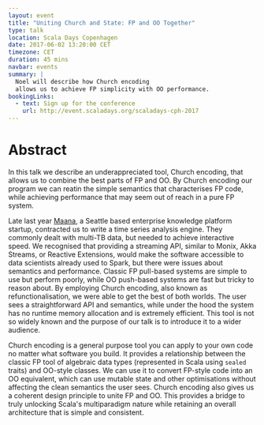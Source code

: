 ```yaml
---
layout: event
title: "Uniting Church and State: FP and OO Together"
type: talk
location: Scala Days Copenhagen
date: 2017-06-02 13:20:00 CET
timezone: CET
duration: 45 mins
navbar: events
summary: |
  Noel will describe how Church encoding
  allows us to achieve FP simplicity with OO performance.
bookingLinks:
  - text: Sign up for the conference
    url: http://event.scaladays.org/scaladays-cph-2017
---
```


# Abstract

In this talk we describe an underappreciated tool, Church encoding, that allows us to combine the best parts of FP and OO.
By Church encoding our program we can reatin the simple semantics that characterises FP code, while achieving performance that may seem out of reach in a pure FP system.

Late last year [Maana][maana], a Seattle based enterprise knowledge platform startup, contracted us to write a time series analysis engine. 
They commonly dealt with multi-TB data, but needed to achieve interactive speed.
We recognised that providing a streaming API, similar to Monix, Akka Streams, or Reactive Extensions, would make the software accessible to data scientists already used to Spark, but there were issues about semantics and performance.
Classic FP pull-based systems are simple to use but perform poorly, while OO push-based systems are fast but tricky to reason about.
By employing Church encoding, also known as refunctionalisation, we were able to get the best of both worlds. 
The user sees a straightforward API and semantics, while under the hood the system has no runtime memory allocation and is extremely efficient.
This tool is not so widely known and the purpose of our talk is to introduce it to a wider audience.

Church encoding is a general purpose tool you can apply to your own code no matter what software you build.
It provides a relationship between the classic FP tool of algebraic data types (represented in Scala using `sealed` traits) and OO-style classes. 
We can use it to convert FP-style code into an OO equivalent, which can use mutable state and other optimisations without affecting the clean semantics the user sees.
Church encoding also gives us a coherent design principle to unite FP and OO.
This provides a bridge to truly unlocking Scala's multiparadigm nature while retaining an overall architecture that is simple and consistent.

[maana]: http://maana.io/
